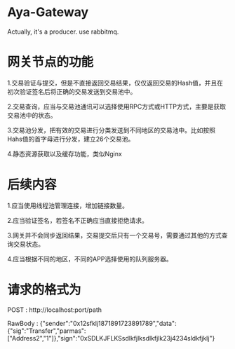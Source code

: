 # Aya-Gateway
Actually, it's a producer. use rabbitmq.

# 网关节点的功能
1.交易验证与提交，但是不直接返回交易结果，仅仅返回交易的Hash值，并且在初次验证签名后将正确的交易发送到交易池中。

2.交易查询，应当与交易池通讯可以选择使用RPC方式或HTTP方式，主要是获取交易池中的状态。

3.交易池分发，把有效的交易进行分类发送到不同地区的交易池中。比如按照Hahs值的首字母进行分发，建立26个交易池。

4.静态资源获取以及缓存功能，类似Nginx

# 后续内容
1.应当使用线程池管理连接，增加链接数量。

2.应当验证签名，若签名不正确应当直接拒绝请求。

3.网关并不会同步返回结果，交易提交后只有一个交易号，需要通过其他的方式查询交易状态。

4.应当根据不同的地区，不同的APP选择使用的队列服务器。

# 请求的格式为

POST : http://localhost:port/path

RawBody : {"sender":"0x12sfklj1871891723891789","data":{"sig":"Transfer","parmas":["Address2","1"]},"sign":"0xSDLKJFLKSsdlkfjlksdlkfjlk23j4234sldkfjklj"}
